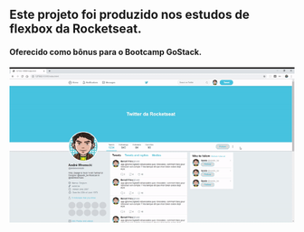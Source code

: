 ## Este projeto foi produzido nos estudos de flexbox da Rocketseat.
<h4>Oferecido como bônus para o Bootcamp GoStack.</h4>
<img src="/images/giftwitter.gif">
